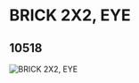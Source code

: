 # BRICK 2X2, EYE
## 10518
![BRICK 2X2, EYE](https://lc-www-live-s.legocdn.com/media/bricks/5/2/6004991.jpg)